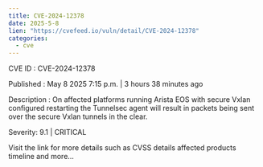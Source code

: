 ```yaml
---
title: CVE-2024-12378
date: 2025-5-8
lien: "https://cvefeed.io/vuln/detail/CVE-2024-12378"
categories:
  - cve
---
```


CVE ID : CVE-2024-12378

Published :  May 8
2025
7:15 p.m. | 3 hours
38 minutes ago

Description : On affected platforms running Arista EOS with secure Vxlan configured
restarting the Tunnelsec agent will result in packets being sent over the secure Vxlan tunnels in the clear.

Severity: 9.1 | CRITICAL

Visit the link for more details
such as CVSS details
affected products
timeline
and more...
